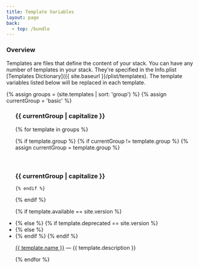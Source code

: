 ```yaml
---
title: Template Variables
layout: page
back:
  - top: /bundle
---
```



### Overview
Templates are files that define the content of your stack. You can have any number of templates in your stack. They're specified in the Info.plist [Templates Dictionary]({{ site.baseurl }}/plist/templates).  The template variables listed below will be replaced in each template.



{% assign groups = (site.templates | sort: 'group') %}
{% assign currentGroup = 'basic' %}


<ul>
<h3>{{ currentGroup | capitalize }}</h3>
{% for template in groups %}

  {% if template.group %}
    {% if currentGroup != template.group %}
      {% assign currentGroup = template.group %}
<br>      
<br>      
<h3>{{ currentGroup | capitalize }}</h3>

    {% endif %}
  {% endif %}



{% if template.available == site.version %}
    <li class='new'>
{% else %}
    {% if template.deprecated == site.version %}
        <li class='new deprecation'>
    {% else %}
        <li>
    {% endif %}
{% endif %}

<a href='{{ site.baseurl }}{{ template.url }}'>{{ template.name }}</a> &mdash; {{ template.description }}</li>

{% endfor %}
</ul>